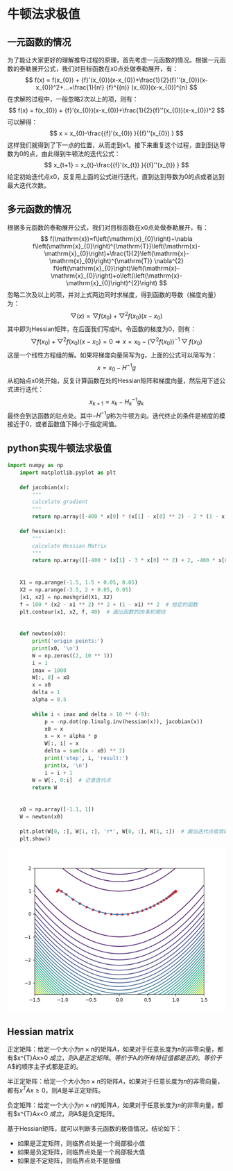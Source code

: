 # 牛顿法求极值

## 一元函数的情况

为了能让大家更好的理解推导过程的原理，首先考虑一元函数的情况。根据一元函数的泰勒展开公式，我们对目标函数在x0点处做泰勒展开，有：
$$
f(x) = f(x_{0}) + {f}'(x_{0})(x-x_{0})+\frac{1}{2}{f}''(x_{0})(x-x_{0})^2+...+\frac{1}{n!} {f}^{(n)} (x_{0})(x-x_{0})^{n} 
$$
在求解的过程中，一般忽略2次以上的项，则有：
$$
f(x) = f(x_{0}) + {f}'(x_{0})(x-x_{0})+\frac{1}{2}{f}''(x_{0})(x-x_{0})^2
$$
可以解得：
$$
x = x_{0}-\frac{{f}'(x_{0}) }{{f}''(x_{0}) } 
$$
这样我们就得到了下一点的位置，从而走到x1。接下来重复这个过程，直到到达导数为0的点，由此得到牛顿法的迭代公式：
$$
x_{t+1} = x_{t}-\frac{{f}'(x_{t}) }{{f}''(x_{t}) } 
$$
给定初始迭代点x0，反复用上面的公式进行迭代，直到达到导数为0的点或者达到最大迭代次数。



## 多元函数的情况

根据多元函数的泰勒展开公式，我们对目标函数在x0点处做泰勒展开，有：
$$
f(\mathrm{x})=f\left(\mathrm{x}_{0}\right)+\nabla f\left(\mathrm{x}_{0}\right)^{\mathrm{T}}\left(\mathrm{x}-\mathrm{x}_{0}\right)+\frac{1}{2}\left(\mathrm{x}-\mathrm{x}_{0}\right)^{\mathrm{T}} \nabla^{2} f\left(\mathrm{x}_{0}\right)\left(\mathrm{x}-\mathrm{x}_{0}\right)+o\left(\left(\mathrm{x}-\mathrm{x}_{0}\right)^{2}\right)
$$
忽略二次及以上的项，并对上式两边同时求梯度，得到函数的导数（梯度向量）为：
$$
\bigtriangledown (x)=\bigtriangledown f(x_{0})+\bigtriangledown ^{2} f(x_{0})(x-x_{0})
$$
其中即为Hessian矩阵，在后面我们写成H。令函数的梯度为0，则有：
$$
\bigtriangledown f(x_{0})+\bigtriangledown ^{2} f(x_{0})(x-x_{0})=0\Longrightarrow x=x_{0}-(\bigtriangledown^{2}f(x_{0}))^{-1}\bigtriangledown f(x_{0}) 
$$
这是一个线性方程组的解。如果将梯度向量简写为g，上面的公式可以简写为：
$$
x = x_{0}-H^{-1}g
$$
从初始点x0处开始，反复计算函数在处的Hessian矩阵和梯度向量，然后用下述公式进行迭代：
$$
x_{k+1} = x_{k}-H_{k}^{-1}g_{k} 
$$
最终会到达函数的驻点处。其中$-H^{-1}g$称为牛顿方向。迭代终止的条件是梯度的模接近于0，或者函数值下降小于指定阈值。



## python实现牛顿法求极值

```python
import numpy as np
    import matplotlib.pyplot as plt

    def jacobian(x):
        """
        calculate gradient
        """
        return np.array([-400 * x[0] * (x[1] - x[0] ** 2) - 2 * (1 - x[0]), 200 * (x[1] - x[0] ** 2)])

    def hessian(x):
        """
        calculate Hessian Matrix
        """
        return np.array([[-400 * (x[1] - 3 * x[0] ** 2) + 2, -400 * x[0]], [-400 * x[0], 200]])


    X1 = np.arange(-1.5, 1.5 + 0.05, 0.05)
    X2 = np.arange(-3.5, 2 + 0.05, 0.05)
    [x1, x2] = np.meshgrid(X1, X2)
    f = 100 * (x2 - x1 ** 2) ** 2 + (1 - x1) ** 2  # 给定的函数
    plt.contour(x1, x2, f, 40)  # 画出函数的20条轮廓线


    def newton(x0):
        print('origin points:')
        print(x0, '\n')
        W = np.zeros((2, 10 ** 3))
        i = 1
        imax = 1000
        W[:, 0] = x0
        x = x0
        delta = 1
        alpha = 0.5

        while i < imax and delta > 10 ** (-9):
            p = -np.dot(np.linalg.inv(hessian(x)), jacobian(x))
            x0 = x
            x = x + alpha * p
            W[:, i] = x
            delta = sum((x - x0) ** 2)
            print('step', i, 'result:')
            print(x, '\n')
            i = i + 1
        W = W[:, 0:i]  # 记录迭代点
        return W


    x0 = np.array([-1.1, 1])
    W = newton(x0)

    plt.plot(W[0, :], W[1, :], 'r*', W[0, :], W[1, :])  # 画出迭代点收敛的轨迹
    plt.show()
```

![newton](../images/newton.png)

## Hessian matrix

正定矩阵：给定一个大小为$n\times n$的矩阵$A$，如果对于任意长度为$n$的非零向量，都有$x^{T}Ax>0 $成立，则$A$是正定矩阵。等价于$A$的所有特征值都是正的。等价于$A$的顺序主子式都是正的。

半正定矩阵：给定一个大小为$n\times n$的矩阵$A$，如果对于任意长度为$n$的非零向量，都有$x^{T}Ax\ge 0$，则$A$是半正定矩阵。

负定矩阵：给定一个大小为$n\times n$的矩阵$A$，如果对于任意长度为$n$的非零向量，都有$x^{T}Ax<0 $成立，则$A$是负定矩阵。



基于Hessian矩阵，就可以判断多元函数的极值情况，结论如下：

- 如果是正定矩阵，则临界点处是一个局部极小值
- 如果是负定矩阵，则临界点处是一个局部极大值
- 如果是不定矩阵，则临界点处不是极值

